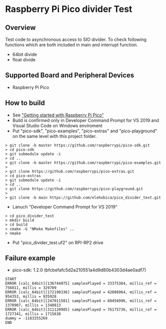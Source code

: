 # Raspberry Pi Pico divider Test

## Overview
Test code to asynchronous access to SIO divider.
To check following functions which are both included in main and interrupt function.
* 64bit divide
* float divide

## Supported Board and Peripheral Devices
* Raspberry Pi Pico

## How to build
* See ["Getting started with Raspberry Pi Pico"](https://datasheets.raspberrypi.org/pico/getting-started-with-pico.pdf)
* Build is confirmed only in Developer Command Prompt for VS 2019 and Visual Studio Code on Windows enviroment
* Put "pico-sdk", "pico-examples", "pico-extras" and "pico-playground" on the same level with this project folder.
```
> git clone -b master https://github.com/raspberrypi/pico-sdk.git
> cd pico-sdk
> git submodule update -i
> cd ..
> git clone -b master https://github.com/raspberrypi/pico-examples.git
> 
> git clone https://github.com/raspberrypi/pico-extras.git
> cd pico-extras
> git submodule update -i
> cd ..
> git clone https://github.com/raspberrypi/pico-playground.git
> 
> git clone -b main https://github.com/elehobica/pico_divider_test.git
```
* Lanuch "Developer Command Prompt for VS 2019"
```
> cd pico_divider_test
> mkdir build
> cd build
> cmake -G "NMake Makefiles" ..
> nmake
```
* Put "pico_divider_test.uf2" on RPI-RP2 drive

## Failure example
* pico-sdk: 1.2.0 (bfcbefafc5d2a210551a4d9d80b4303d4ae0adf7)
```
START
ERROR [calc_64bit][136744975] samplesPlayed = 33375364, millis_ref = 756811, millis = 329709
ERROR [calc_64bit][172198336] samplesPlayed = 42086964, millis_ref = 954353, millis = 935928
ERROR [calc_64bit][247011501] samplesPlayed = 60456996, millis_ref = 1370907, millis = 1340813
ERROR [calc_64bit][311120985] samplesPlayed = 76175736, millis_ref = 1727341, millis = 1715638
dummy = -1183355269
END
```